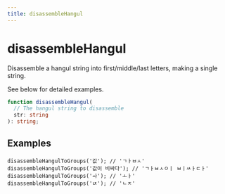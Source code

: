 ```yaml
---
title: disassembleHangul
---
```


# disassembleHangul

Disassemble a hangul string into first/middle/last letters, making a single string.

See below for detailed examples.

```typescript
function disassembleHangul(
  // The hangul string to disassemble
  str: string
): string;
```

## Examples

```tsx
disassembleHangulToGroups('값'); // 'ㄱㅏㅂㅅ'
disassembleHangulToGroups('값이 비싸다'); // 'ㄱㅏㅂㅅㅇㅣ ㅂㅣㅆㅏㄷㅏ'
disassembleHangulToGroups('ㅘ'); // 'ㅗㅏ'
disassembleHangulToGroups('ㄵ'); // 'ㄴㅈ'
```
